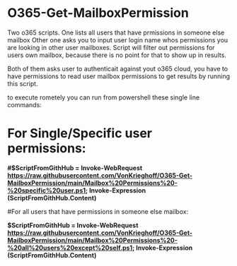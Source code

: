 # O365-Get-MailboxPermission


Two o365 scripts.
One lists all users that have prmissions in someone else mailbox
Other one asks you to input user login name whos permissions you are looking in other user mailboxes.
Script will filter out permissions for users own mailbox, because there is no point for that to show up in results.

Both of them asks user to authenticait against yout o365 cloud, you have to have permissions to read user mailbox permissions to get results by running this script.


to execute rometely you can run from powershell these single line commands:

# For Single/Specific user permissions:

**#$ScriptFromGithHub = Invoke-WebRequest https://raw.githubusercontent.com/VonKrieghoff/O365-Get-MailboxPermission/main/Mailbox%20Permissions%20-%20specific%20user.ps1; Invoke-Expression $($ScriptFromGithHub.Content)**

#For all users that have permissions in someone else mailbox:

**$ScriptFromGithHub = Invoke-WebRequest https://raw.githubusercontent.com/VonKrieghoff/O365-Get-MailboxPermission/main/Mailbox%20Permissions%20-%20all%20users%20except%20self.ps1; Invoke-Expression $($ScriptFromGithHub.Content)**

